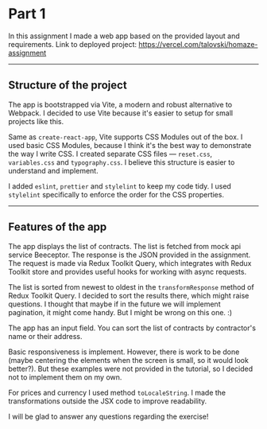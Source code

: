 # Part 1
In this assignment I made a web app based on the provided layout and requirements.
Link to deployed project: https://vercel.com/talovski/homaze-assignment

---
## Structure of the project
The app is bootstrapped via Vite, a modern and robust alternative to Webpack. 
I decided to use Vite because it's easier to setup for small projects like this. 

Same as `create-react-app`, Vite supports CSS Modules out of the box. 
I used basic CSS Modules, because I think it's the best way to demonstrate the way I write CSS.
I created separate CSS files — `reset.css`, `variables.css` and `typography.css`. 
I believe this structure is easier to understand and implement.

I added `eslint`, `prettier` and `stylelint` to keep my code tidy. 
I used `stylelint` specifically to enforce the order for the CSS properties.  

---
## Features of the app
The app displays the list of contracts. The list is fetched from mock api service Beeceptor. 
The response is the JSON provided in the assignment. 
The request is made via Redux Toolkit Query, which integrates with Redux Toolkit store and provides useful hooks for working with async requests.

The list is sorted from newest to oldest in the `transformResponse` method of Redux Toolkit Query. 
I decided to sort the results there, which might raise questions. I thought that maybe if in the future we will implement pagination,
it might come handy. But I might be wrong on this one. :)

The app has an input field. You can sort the list of contracts by contractor's name or their address.

Basic responsiveness is implement. However, there is work to be done 
(maybe centering the elements when the screen is small, so it would look better?). 
But these examples were not provided in the tutorial, so I decided not to implement them on my own.

For prices and currency I used method `toLocaleString`. I made the transformations outside the JSX code to improve readability.

I will be glad to answer any questions regarding the exercise!
